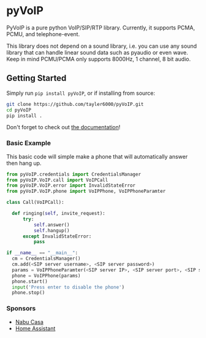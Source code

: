 # pyVoIP
PyVoIP is a pure python VoIP/SIP/RTP library. Currently, it supports PCMA, PCMU, and telephone-event.

This library does not depend on a sound library, i.e. you can use any sound library that can handle linear sound data such as pyaudio or even wave. Keep in mind PCMU/PCMA only supports 8000Hz, 1 channel, 8 bit audio.

## Getting Started
Simply run `pip install pyVoIP`, or if installing from source:

```bash
git clone https://github.com/tayler6000/pyVoIP.git
cd pyVoIP
pip install .
```

Don't forget to check out [the documentation](https://pyvoip.readthedocs.io/)!

### Basic Example
This basic code will simple make a phone that will automatically answer then hang up.

```python
from pyVoIP.credentials import CredentialsManager
from pyVoIP.VoIP.call import VoIPCall
from pyVoIP.VoIP.error import InvalidStateError
from pyVoIP.VoIP.phone import VoIPPhone, VoIPPhoneParamter

class Call(VoIPCall):

  def ringing(self, invite_request):
      try:
          self.answer()
          self.hangup()
      except InvalidStateError:
          pass

if __name__ == "__main__":
  cm = CredentialsManager()
  cm.add(<SIP server username>, <SIP server password>)
  params = VoIPPhoneParamter(<SIP server IP>, <SIP server port>, <SIP server user>, cm, bind_ip=<Your computers local IP>, call_class=Call)
  phone = VoIPPhone(params)
  phone.start()
  input('Press enter to disable the phone')
  phone.stop()
```

### Sponsors

- [Nabu Casa](https://www.nabucasa.com/)
- [Home Assistant](https://www.home-assistant.io/)
